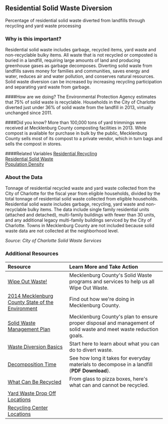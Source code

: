 ## Residential Solid Waste Diversion
Percentage of residential solid waste diverted from landfills through recycling and yard waste processing

### Why is this important?
Residential solid waste includes garbage, recycled items, yard waste and non-recyclable bulky items. All waste that is not recycled or composted is buried in a landfill, requiring large amounts of land and producing greenhouse gases as garbage decomposes. Diverting solid waste from landfills saves money for families and communities, saves energy and water, reduces air and water pollution, and conserves natural resources. Solid waste diversion can be increased by increasing recycling participation and separating yard waste from garbage.

####How are we doing?
The Environmental Protection Agency estimates that 75% of solid waste is recyclable. Households in the City of Charlotte diverted just under 36% of solid waste from the landfill in 2013, virtually unchanged since 2011. 

####Did you know?
More than 100,000 tons of yard trimmings were received at Mecklenburg County composting facilities in 2013. While compost is available for purchase in bulk by the public, Mecklenburg County sells most of its compost to a private vendor, which in turn bags and sells the compost in stores. 

####Related Variables 
<a href="javascript:void(0)" onclick="model.metricId = 'm23'">Residential Recycling</a>  
<a href="javascript:void(0)" onclick="model.metricId = 'm24'">Residential Solid Waste</a>  
<a href="javascript:void(0)" onclick="model.metricId = 'm48'">Population Density</a>  

### About the Data
Tonnage of residential recycled waste and yard waste collected from the City of Charlotte for the fiscal year from eligible households, divided by the total tonnage of residential solid waste collected from eligible households. Residential solid waste includes garbage, recycling, yard waste and non-recyclable bulky items. The data include single family residential units (attached and detached), multi-family buildings with fewer than 30 units, and any additional legacy multi-family buildings serviced by the City of Charlotte. Towns in Mecklenburg County are not included because solid waste data are not collected at the neighborhood level.

_Source: City of Charlotte Solid Waste Services_

### Additional Resources
| Resource | Learn More and Take Action | 
|:--- | :--- |
|[Wipe Out Waste!](http://charmeck.org/mecklenburg/county/LUESA/SolidWaste/ResidentialRecycling/Pages/default.aspx) | Mecklenburg County's Solid Waste programs and services to help us all Wipe Out Waste.
|[2014 Mecklenburg County State of the Environment](http://charmeck.org/mecklenburg/county/LUESA/SOER/Pages/SolidWaste.aspx) | Find out how we're doing in Mecklenburg County.
|[Solid Waste Management Plan](http://charmeck.org/mecklenburg/county/LUESA/SolidWaste/ManagementPlan/Pages/default.aspx)| Mecklenburg County's plan to ensure proper disposal and management of solid waste and meet waste reduction goals.
|[Waste Diversion Basics](http://www2.epa.gov/recycle) | Start here to learn about what you can do to divert waste.
|[Decomposition Time](http://des.nh.gov/organization/divisions/water/wmb/coastal/trash/documents/marine_debris.pdf) |See how long it takes for everyday materials to decompose in a landfill (**PDF Download**).
|[What Can Be Recycled](http://charmeck.org/city/charlotte/SWS/CurbIt/Recycling/Pages/Home.aspx)|From glass to pizza boxes, here's what can and cannot be recycled.
|[Yard Waste Drop Off Locations](http://charmeck.org/mecklenburg/county/SolidWaste/homecomposting/Pages/YardWasteFacilities.aspx)|
|[Recycling Center Locations](http://charmeck.org/mecklenburg/county/SolidWaste/RecyclingDropOffCenters/Pages/default.aspx)|